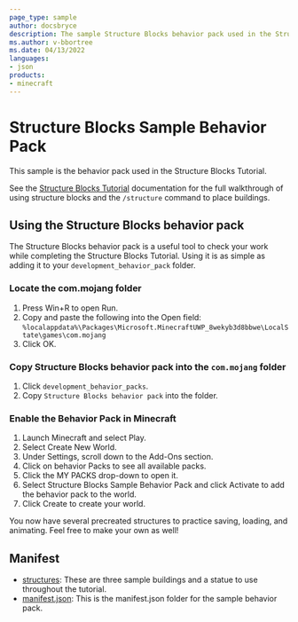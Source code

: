 ```yaml
---
page_type: sample
author: docsbryce
description: The sample Structure Blocks behavior pack used in the Structure Blocks Tutorial.
ms.author: v-bbortree
ms.date: 04/13/2022
languages:
- json
products:
- minecraft
---
```


# Structure Blocks Sample Behavior Pack

This sample is the behavior pack used in the Structure Blocks Tutorial.

See the [Structure Blocks Tutorial](https://docs.microsoft.com/minecraft/creator/documents/structureblockstutorial) documentation for the full walkthrough of using structure blocks and the `/structure` command to place buildings.

## Using the Structure Blocks behavior pack

The Structure Blocks behavior pack is a useful tool to check your work while completing the Structure Blocks Tutorial. Using it is as simple as adding it to your `development_behavior_pack` folder.

### Locate the com.mojang folder

1. Press Win+R to open Run.
1. Copy and paste the following into the Open field: `%localappdata%\Packages\Microsoft.MinecraftUWP_8wekyb3d8bbwe\LocalState\games\com.mojang`
1. Click OK.

### Copy Structure Blocks behavior pack into the `com.mojang` folder

1. Click `development_behavior_packs`.
1. Copy `Structure Blocks behavior pack` into the folder.

### Enable the Behavior Pack in Minecraft

1. Launch Minecraft and select Play.
1. Select Create New World.
1. Under Settings, scroll down to the Add-Ons section.
1. Click on behavior Packs to see all available packs.
1. Click the MY PACKS drop-down to open it.
1. Select Structure Blocks Sample Behavior Pack and click Activate to add the behavior pack to the world.
1. Click Create to create your world.

You now have several precreated structures to practice saving, loading, and animating. Feel free to make your own as well!

## Manifest

- [structures](https://github.com/microsoft/minecraft-samples/blob/main/rtx_behavior_pack/structures): These are three sample buildings and a statue to use throughout the tutorial.
- [manifest.json](https://github.com/microsoft/minecraft-samples/blob/main/rtx_behavior_pack/manifest.json/): This is the manifest.json folder for the sample behavior pack.
